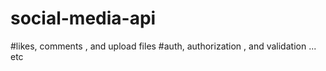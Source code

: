 # social-media-api
#likes, comments , and upload files 
#auth, authorization , and validation ... etc
